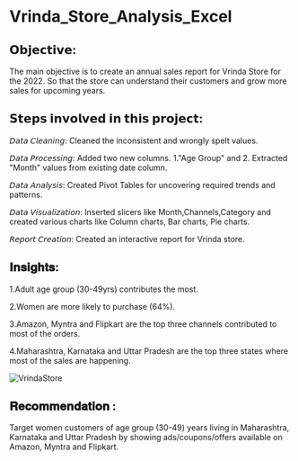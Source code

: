# Vrinda_Store_Analysis_Excel

## 𝗢𝗯𝗷𝗲𝗰𝘁𝗶𝘃𝗲:
The main objective is to create an annual sales report for Vrinda Store for the 2022. So that the store can understand their customers and grow more sales for upcoming years.

## 𝗦𝘁𝗲𝗽𝘀 𝗶𝗻𝘃𝗼𝗹𝘃𝗲𝗱 𝗶𝗻 𝘁𝗵𝗶𝘀 𝗽𝗿𝗼𝗷𝗲𝗰𝘁:
𝘋𝘢𝘵𝘢 𝘊𝘭𝘦𝘢𝘯𝘪𝘯𝘨: Cleaned the inconsistent and wrongly spelt values.

𝘋𝘢𝘵𝘢 𝘗𝘳𝘰𝘤𝘦𝘴𝘴𝘪𝘯𝘨: Added two new columns. 1."Age Group" and 2. Extracted "Month" values from existing date column.

𝘋𝘢𝘵𝘢 𝘈𝘯𝘢𝘭𝘺𝘴𝘪𝘴: Created Pivot Tables for uncovering required trends and patterns.

𝘋𝘢𝘵𝘢 𝘝𝘪𝘴𝘶𝘢𝘭𝘪𝘻𝘢𝘵𝘪𝘰𝘯: Inserted slicers like Month,Channels,Category and created various charts like Column charts, Bar charts, Pie charts.

𝘙𝘦𝘱𝘰𝘳𝘵 𝘊𝘳𝘦𝘢𝘵𝘪𝘰𝘯: Created an interactive report for Vrinda store.

## 𝐈𝐧𝐬𝐢𝐠𝐡𝐭𝐬:
1.Adult age group (30-49yrs) contributes the most.

2.Women are more likely to purchase (64%).

3.Amazon, Myntra and Flipkart are the top three channels contributed to most of the orders.

4.Maharashtra, Karnataka and Uttar Pradesh are the top three states where most of the sales are happening.


![VrindaStore](https://github.com/Charitha-AO/Vrinda_Store_Analysis_Excel/assets/86000133/5a464d5f-cd53-490c-843f-de0c92b2fc9c)


## 𝐑𝐞𝐜𝐨𝐦𝐦𝐞𝐧𝐝𝐚𝐭𝐢𝐨𝐧 :
Target women customers of age group (30-49) years living in Maharashtra, Karnataka and Uttar Pradesh by showing ads/coupons/offers available on Amazon, Myntra and Flipkart.
